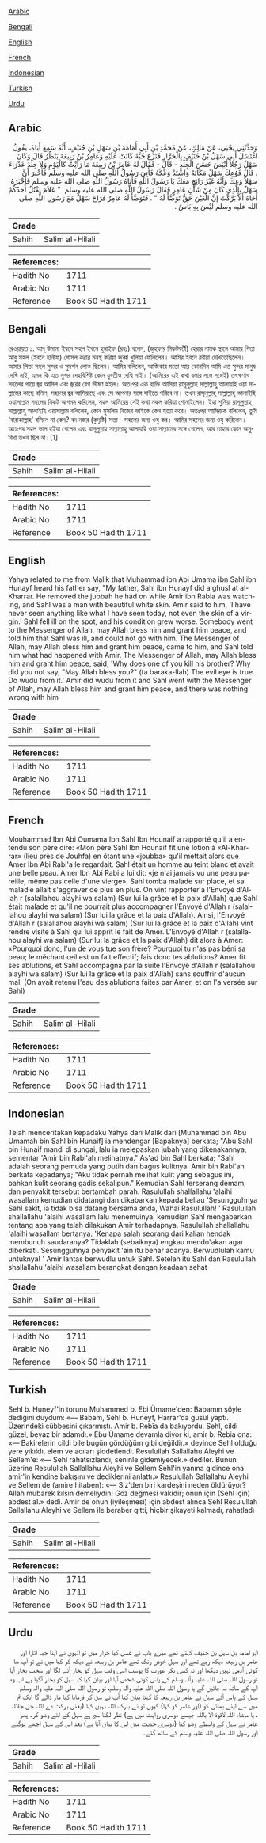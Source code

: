 [Arabic](#arabic)

[Bengali](#bengali)

[English](#english)

[French](#french)

[Indonesian](#indonesian)

[Turkish](#turkish)

[Urdu](#urdu)

## Arabic


<div dir="rtl" lang="ar" style={{fontSize:'larger',backgroundColor:'#f8f9fa',padding:20}}>
وَحَدَّثَنِي يَحْيَى، عَنْ مَالِكٍ، عَنْ مُحَمَّدِ بْنِ أَبِي أُمَامَةَ بْنِ سَهْلِ بْنِ حُنَيْفٍ، أَنَّهُ سَمِعَ أَبَاهُ، يَقُولُ اغْتَسَلَ أَبِي سَهْلُ بْنُ حُنَيْفٍ بِالْخَرَّارِ فَنَزَعَ جُبَّةً كَانَتْ عَلَيْهِ وَعَامِرُ بْنُ رَبِيعَةَ يَنْظُرُ قَالَ وَكَانَ سَهْلٌ رَجُلاً أَبْيَضَ حَسَنَ الْجِلْدِ - قَالَ - فَقَالَ لَهُ عَامِرُ بْنُ رَبِيعَةَ مَا رَأَيْتُ كَالْيَوْمِ وَلاَ جِلْدَ عَذْرَاءَ ‏.‏ قَالَ فَوُعِكَ سَهْلٌ مَكَانَهُ وَاشْتَدَّ وَعْكُهُ فَأُتِيَ رَسُولُ اللَّهِ صلى الله عليه وسلم فَأُخْبِرَ أَنَّ سَهْلاً وُعِكَ وَأَنَّهُ غَيْرُ رَائِحٍ مَعَكَ يَا رَسُولَ اللَّهِ فَأَتَاهُ رَسُولُ اللَّهِ صلى الله عليه وسلم فَأَخْبَرَهُ سَهْلٌ بِالَّذِي كَانَ مِنْ شَأْنِ عَامِرٍ فَقَالَ رَسُولُ اللَّهِ صلى الله عليه وسلم ‏ "‏ عَلاَمَ يَقْتُلُ أَحَدُكُمْ أَخَاهُ أَلاَّ بَرَّكْتَ إِنَّ الْعَيْنَ حَقٌّ تَوَضَّأْ لَهُ ‏"‏ ‏.‏ فَتَوَضَّأَ لَهُ عَامِرٌ فَرَاحَ سَهْلٌ مَعَ رَسُولِ اللَّهِ صلى الله عليه وسلم لَيْسَ بِهِ بَأْسٌ ‏.‏
</div>
<div style={{backgroundColor:'#f8f9fa',padding:20, marginBottom: 10}}><table> <thead> <tr> <th>Grade</th> <th></th> </tr> </thead> <tbody> <tr><td>Sahih</td><td>Salim al-Hilali</td></tr></tbody></table><table> <thead> <tr> <th>References:</th> <th></th> </tr> </thead> <tbody><tr><td>Hadith No</td><td>1711</td></tr><tr><td>Arabic No</td><td>1711</td></tr><tr><td>Reference</td><td>Book 50 Hadith 1711</td></tr></tbody></table></div>

## Bengali


<div dir="ltr" lang="bn" style={{fontSize:'larger',backgroundColor:'#f8f9fa',padding:20}}>
রেওয়ায়ত ১. আবূ উমামা ইবনে সহল ইবনে হুনাইফ (রহঃ) বলেন, (জুহফার নিকটবর্তী) হেরার নামক স্থানে আমার পিতা আবু সহল (ইবনে হানীফ) গোসল করার মনস্থ করিয়া জুব্বা খুলিয়া ফেলিলেন। আমির ইবনে রবীয়া দেখিতেছিলেন। আমার পিতা সহল সুন্দর ও সুদর্শন লোক ছিলেন। আমির বলিলেন, আজিকার মতো আর কোনদিন আমি এত সুন্দর মানুষ দেখি নাই, এমন কি এত সুন্দর দেহবিশিষ্ট কোন যুবতীও দেখি নাই। (আমিরের এই কথা বলার সঙ্গে সঙ্গেই) তৎক্ষণাৎ সহলের গায়ে জ্বর আসিল এবং জ্বরের বেগ ভীষণ হইল। অতঃপর এক ব্যক্তি আসিয়া রাসূলুল্লাহ সাল্লাল্লাহু আলায়হি ওয়া সাল্লামের কাছে বলিল, সহলের জ্বর আসিয়াছে এবং সে আপনার সঙ্গে যাইতে পরিবে না। তখন রাসূলুল্লাহ্ সাল্লাল্লাহু আলাইহি ওয়াসাল্লাম সহলের নিকট আগমন করিলেন, সহল আমিরের সেই কথা নকল করিয়া শোনাইলেন। ইহা শুনিয়া রাসূলুল্লাহ্ সাল্লাল্লাহু আলাইহি ওয়াসাল্লাম বলিলেন, কোন মুসলিম নিজের ভাইকে কেন হত্যা করে। অতঃপর আমিরকে বলিলেন, তুমি ‘বারাকাল্লাহ’ বলিলে না কেন? বদ নজর (কুদৃষ্টি) সত্য। সহলের জন্য ওযু কর। আমির সহলের জন্য ওযু করিলেন। অতঃপর সহল ভাল হইয়া গেলেন এবং রাসূলুল্লাহ সাল্লাল্লাহু আলায়হি ওয়া সাল্লামের সঙ্গে গেলেন, আর তাহার কোন অসুবিধা তখন ছিল না।[1]
</div>
<div style={{backgroundColor:'#f8f9fa',padding:20, marginBottom: 10}}><table> <thead> <tr> <th>Grade</th> <th></th> </tr> </thead> <tbody> <tr><td>Sahih</td><td>Salim al-Hilali</td></tr></tbody></table><table> <thead> <tr> <th>References:</th> <th></th> </tr> </thead> <tbody><tr><td>Hadith No</td><td>1711</td></tr><tr><td>Arabic No</td><td>1711</td></tr><tr><td>Reference</td><td>Book 50 Hadith 1711</td></tr></tbody></table></div>

## English


<div dir="ltr" lang="en" style={{fontSize:'larger',backgroundColor:'#f8f9fa',padding:20}}>
Yahya related to me from Malik that Muhammad ibn Abi Umama ibn Sahl ibn Hunayf heard his father say, "My father, Sahl ibn Hunayf did a ghusl at al-Kharrar. He removed the jubbah he had on while Amir ibn Rabia was watching, and Sahl was a man with beautiful white skin. Amir said to him, 'I have never seen anything like what I have seen today, not even the skin of a virgin.' Sahl fell ill on the spot, and his condition grew worse. Somebody went to the Messenger of Allah, may Allah bless him and grant him peace, and told him that Sahl was ill, and could not go with him. The Messenger of Allah, may Allah bless him and grant him peace, came to him, and Sahl told him what had happened with Amir. The Messenger of Allah, may Allah bless him and grant him peace, said, 'Why does one of you kill his brother? Why did you not say, "May Allah bless you?" (ta baraka-llah) The evil eye is true. Do wudu from it.' Amir did wudu from it and Sahl went with the Messenger of Allah, may Allah bless him and grant him peace, and there was nothing wrong with him
</div>
<div style={{backgroundColor:'#f8f9fa',padding:20, marginBottom: 10}}><table> <thead> <tr> <th>Grade</th> <th></th> </tr> </thead> <tbody> <tr><td>Sahih</td><td>Salim al-Hilali</td></tr></tbody></table><table> <thead> <tr> <th>References:</th> <th></th> </tr> </thead> <tbody><tr><td>Hadith No</td><td>1711</td></tr><tr><td>Arabic No</td><td>1711</td></tr><tr><td>Reference</td><td>Book 50 Hadith 1711</td></tr></tbody></table></div>

## French


<div dir="ltr" lang="fr" style={{fontSize:'larger',backgroundColor:'#f8f9fa',padding:20}}>
Mouhammad Ibn Abi Oumama Ibn Sahl Ibn Hounaif a rapporté qu'il a entendu son père dire: «Mon père Sahl Ibn Hounaif fit une lotion à «Al-Kharrar» (lieu près de Jouhfa) en ôtant une «joubba» qu'il mettait alors que Amer Ibn Abi Rabi'a le regardait. Sahl était un homme au teint blanc et avait une belle peau. Amer Ibn Abi Rabi'a lui dit: «je n'ai jamais vu une peau pareille, même pas celle d'une vierge». Sahl tomba malade sur place, et sa maladie allait s'aggraver de plus en plus. On vint rapporter à l'Envoyé d'Allah r (salallahou alayhi wa salam) (Sur lui la grâce et la paix d'Allah) que Sahl était malade et qu'il ne pourrait plus accompagner l'Envoyé d'Allah r (salallahou alayhi wa salam) (Sur lui la grâce et la paix d'Allah). Ainsi, l'Envoyé d'Allah r (salallahou alayhi wa salam) (Sur lui la grâce et la paix d'Allah) vint rendre visite à Sahl qui lui apprit le fait de Amer. L'Envoyé d'Allah r (salallahou alayhi wa salam) (Sur lui la grâce et la paix d'Allah) dit alors à Amer: «Pourquoi donc, l'un de vous tue son frère? Pourquoi tu n'as pas béni sa peau; le méchant œil est un fait effectif; fais donc tes ablutions? Amer fit ses ablutions, et Sahl accompagna par la suite l'Envoyé d'Allah r (salallahou alayhi wa salam) (Sur lui la grâce et la paix d'Allah) sans souffrir d'aucun mal. (On avait retenu l'eau des ablutions faites par Amer, et on l'a versée sur Sahl)
</div>
<div style={{backgroundColor:'#f8f9fa',padding:20, marginBottom: 10}}><table> <thead> <tr> <th>Grade</th> <th></th> </tr> </thead> <tbody> <tr><td>Sahih</td><td>Salim al-Hilali</td></tr></tbody></table><table> <thead> <tr> <th>References:</th> <th></th> </tr> </thead> <tbody><tr><td>Hadith No</td><td>1711</td></tr><tr><td>Arabic No</td><td>1711</td></tr><tr><td>Reference</td><td>Book 50 Hadith 1711</td></tr></tbody></table></div>

## Indonesian


<div dir="ltr" lang="id" style={{fontSize:'larger',backgroundColor:'#f8f9fa',padding:20}}>
Telah menceritakan kepadaku Yahya dari Malik dari [Muhammad bin Abu Umamah bin Sahl bin Hunaif] ia mendengar [Bapaknya] berkata; "Abu Sahl bin Hunaif mandi di sungai, lalu ia melepaskan jubah yang dikenakannya, sementar 'Amir bin Rabi'ah melihatnya." As'ad bin Sahl berkata; "Sahl adalah seorang pemuda yang putih dan bagus kulitnya. Amir bin Rabi'ah berkata kepadanya; "Aku tidak pernah melihat kulit yang sebagus ini, bahkan kulit seorang gadis sekalipun." Kemudian Sahl terserang demam, dan penyakit tersebut bertambah parah. Rasulullah shallallahu 'alaihi wasallam kemudian didatangi dan dikabarkan kepada beliau 'Sesungguhnya Sahl sakit, ia tidak bisa datang bersama anda, Wahai Rasulullah! ' Rasulullah shallallahu 'alaihi wasallam lalu menemuinya, kemudian Sahl mengabarkan tentang apa yang telah dilakukan Amir terhadapnya. Rasulullah shallallahu 'alaihi wasallam bertanya: 'Kenapa salah seorang dari kalian hendak membunuh saudaranya? Tidaklah (sebaiknya) engkau mendo'akan agar diberkati. Sesungguhnya penyakit 'ain itu benar adanya. Berwudlulah kamu untuknya! ' Amir lantas berwudlu untuk Sahl. Setelah itu Sahl dan Rasulullah shallallahu 'alaihi wasallam berangkat dengan keadaan sehat
</div>
<div style={{backgroundColor:'#f8f9fa',padding:20, marginBottom: 10}}><table> <thead> <tr> <th>Grade</th> <th></th> </tr> </thead> <tbody> <tr><td>Sahih</td><td>Salim al-Hilali</td></tr></tbody></table><table> <thead> <tr> <th>References:</th> <th></th> </tr> </thead> <tbody><tr><td>Hadith No</td><td>1711</td></tr><tr><td>Arabic No</td><td>1711</td></tr><tr><td>Reference</td><td>Book 50 Hadith 1711</td></tr></tbody></table></div>

## Turkish


<div dir="ltr" lang="tr" style={{fontSize:'larger',backgroundColor:'#f8f9fa',padding:20}}>
Sehl b. Huneyf'in torunu Muhammed b. Ebi Ümame'den: Babamın şöyle dediğini duydum: «— Babam, Sehl b. Huneyf, Harrar'da gusül yaptı. Üzerindeki cübbesini çıkarmıştı. Amir b. Rebîa da bakıyordu. Sehl, cildi güzel, beyaz bir adamdı.» Ebu Ümame devamla diyor ki, amir b. Rebia ona: «— Bakirelerin cildi bile bugün gördüğüm gibi değildir.» de­yince Sehl olduğu yere yıkıldı, elem ve acıları şiddetlendi. Resulullah Sallallahu Aleyhi ve Sellem'e: «— Sehl rahatsızlandı, seninle gidemiyecek.» dediler. Bunun üzerine Resulullah Sallallahu Aleyhi ve Sellem Sehl'in yanına gidince ona amir'in kendine bakışını ve dediklerini anlattı.» Resulullah Sallallahu Aleyhi ve Sellem de (amire hitaben): «— Siz'den biri kardeşini neden öldürüyor? Allah mubarek kılsın demeliydin! Göz değmesi vakidir; onun için (Sehl için) abdest al.» dedi. Amir de onun (iyileşmesi) için abdest alınca Sehl Resulullah Sallallahu Aleyhi ve Sellem ile beraber gitti, hiçbir şikayeti kalmadı, rahatladı
</div>
<div style={{backgroundColor:'#f8f9fa',padding:20, marginBottom: 10}}><table> <thead> <tr> <th>Grade</th> <th></th> </tr> </thead> <tbody> <tr><td>Sahih</td><td>Salim al-Hilali</td></tr></tbody></table><table> <thead> <tr> <th>References:</th> <th></th> </tr> </thead> <tbody><tr><td>Hadith No</td><td>1711</td></tr><tr><td>Arabic No</td><td>1711</td></tr><tr><td>Reference</td><td>Book 50 Hadith 1711</td></tr></tbody></table></div>

## Urdu


<div dir="rtl" lang="ur" style={{fontSize:'larger',backgroundColor:'#f8f9fa',padding:20}}>
ابو امامہ بن سہل بن حنیف کہتے تھے میرے باپ نے غسل کیا خرار میں تو انہوں نے اپنا جبہ اتارا اور عامر بن ربیعہ دیکھ رہے تھے اور سہل خوش رنگ تھے عامر بن ربیعہ نے دیکھ کر کہا میں نے تو آپ سا کوئی آدمی نہیں دیکھا اور نہ کسی بکر عورت کا پوست اسی وقت سہل کو بخار آنے لگا اور سخت بخار آیا تو رسول اللہ صلی اللہ علیہ وآلہ وسلم کے پاس کوئی شخص آیا اور بیان کیا کہ سہل کو بخار آگیا ہے اب وہ آپ کے ساتھ نہ جائیں گے یا رسول اللہ صلی اللہ علیہ وآلہ وسلم، تو رسول اللہ صلی اللہ علیہ وآلہ وسلم سہل کے پاس آئے سہل نے عامر بن ربیعہ کا کہنا بیان کیا آپ نے سن کر فرمایا کیا مار ڈالے گا ایک تم میں سے اپنے بھائی کو (اور عامر کو کہا) کیوں تو نے بارک اللہ نہیں کہا (یعنی برکت دے اللہ جل جلالہ ، یا ماشاء اللہ لاقوۃ الا باللہ جیسے دوسری روایت میں ہے) نظر لگنا سچ ہے سہل کے لئے وضو کر۔ پھر عامر نے سہل کے واسطے وضو کیا (دوسری حدیث میں اس کا بیان آتا ہے) بعد اس کے سہل اچھے ہوگئے اور رسول اللہ صلی اللہ علیہ وسلم کے ساتھ گئے۔
</div>
<div style={{backgroundColor:'#f8f9fa',padding:20, marginBottom: 10}}><table> <thead> <tr> <th>Grade</th> <th></th> </tr> </thead> <tbody> <tr><td>Sahih</td><td>Salim al-Hilali</td></tr></tbody></table><table> <thead> <tr> <th>References:</th> <th></th> </tr> </thead> <tbody><tr><td>Hadith No</td><td>1711</td></tr><tr><td>Arabic No</td><td>1711</td></tr><tr><td>Reference</td><td>Book 50 Hadith 1711</td></tr></tbody></table></div>